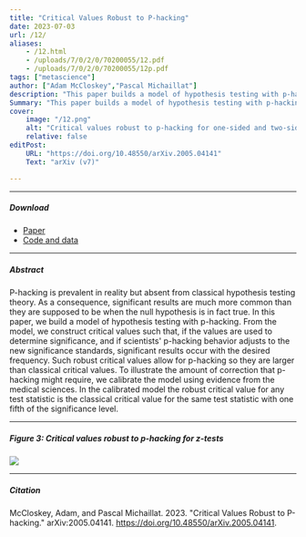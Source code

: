 ```yaml
---
title: "Critical Values Robust to P-hacking" 
date: 2023-07-03
url: /12/
aliases:
    - /12.html
    - /uploads/7/0/2/0/70200055/12.pdf
    - /uploads/7/0/2/0/70200055/12p.pdf
tags: ["metascience"]
author: ["Adam McCloskey","Pascal Michaillat"]
description: "This paper builds a model of hypothesis testing with p-hacking and gives critical values that correct the inflated type 1 error rate caused by p-hacking." 
Summary: "This paper builds a model of hypothesis testing with p-hacking and gives critical values that correct the inflated type 1 error rate caused by p-hacking. As a rule of thumb, robust critical values are classical critical values with one fifth of the significance level."
cover:
    image: "/12.png"
    alt: "Critical values robust to p-hacking for one-sided and two-sided z-tests"
    relative: false
editPost:
    URL: "https://doi.org/10.48550/arXiv.2005.04141"
    Text: "arXiv (v7)"

---
```


---

##### Download

- [Paper](/12.pdf)
- [Code and data](https://github.com/pmichaillat/p-hacking)

---

##### Abstract

P-hacking is prevalent in reality but absent from classical hypothesis testing theory. As a consequence, significant results are much more common than they are supposed to be when the null hypothesis is in fact true. In this paper, we build a model of hypothesis testing with p-hacking. From the model, we construct critical values such that, if the values are used to determine significance, and if scientists' p-hacking behavior adjusts to the new significance standards, significant results occur with the desired frequency. Such robust critical values allow for p-hacking so they are larger than classical critical values. To illustrate the amount of correction that p-hacking might require, we calibrate the model using evidence from the medical sciences. In the calibrated model the robust critical value for any test statistic is the classical critical value for the same test statistic with one fifth of the significance level.

---

##### Figure 3:  Critical values robust to p-hacking for z-tests

![](/12f.png)

---

##### Citation

McCloskey, Adam, and Pascal Michaillat. 2023. "Critical Values Robust to P-hacking." arXiv:2005.04141. https://doi.org/10.48550/arXiv.2005.04141.
